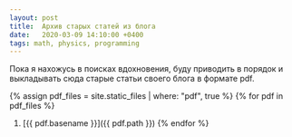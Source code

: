```yaml
---
layout: post
title:  Архив старых статей из блога
date:   2020-03-09 14:10:00 +0400
tags: math, physics, programming
---
```


Пока я нахожусь в поисках вдохновения, буду приводить в порядок и выкладывать сюда старые статьи своего блога в формате pdf.

{% assign pdf_files = site.static_files | where: "pdf", true %}
{% for pdf in pdf_files %}
  1. [{{ pdf.basename }}]({{ pdf.path }})
{% endfor %}
